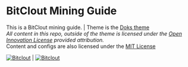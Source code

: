 # BitClout Mining Guide

This is a BitClout mining guide. | Theme is the [Doks theme](https://doks.themejack.com/blue/)\
*All content in this repo, outside of the theme is licensed under the [Open Innovation License](https://github.com/StarkDrones/OPNL/blob/main/LICENSE.md) provided attribution.* \
Content and configs are also licensed under the [MIT License](https://github.com/ChainTerra/BTCLT-Guide/blob/main/LICENSE)


[![Bitclout](https://img.shields.io/badge/-Follow%20me%20on%20BitClout-red)](https://bitclout.com/u/AMKN) | [![Bitclout](https://img.shields.io/badge/-Follow%20CloutPool%20on%20BitClout-Yellow)](https://bitclout.com/u/CloutPool)
